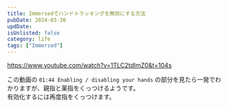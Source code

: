```yaml
---
title: Immersedでハンドトラッキングを無効にする方法
pubDate: 2024-03-30
updDate:
isUnlisted: false
category: life
tags: ["Immersed"]
---
```


https://www.youtube.com/watch?v=1TLC2tdImZ0&t=104s

この動画の `01:44 Enabling / disabling your hands` の部分を見たら一発でわかりますが、親指と薬指をくっつけるようです。  
有効化するには再度指をくっつけます。  
